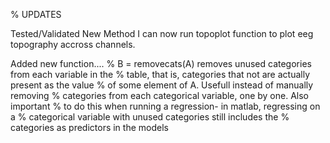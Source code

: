 % UPDATES


Tested/Validated New Method
I can now run topoplot function to plot eeg topography accross channels.


Added new function....
%     B = removecats(A) removes unused categories from each variable in the
%     table, that is, categories that not are actually present as the value
%     of some element of A.  Usefull instead of manually removing
%     categories from each categorical variable, one by one. Also important
%     to do this when running a regression- in matlab, regressing on a
%     categorical variable with unused categories still includes the
%     categories as predictors in the models